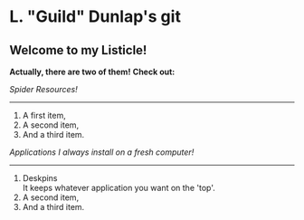 # L. "Guild" Dunlap's git
## Welcome to my Listicle!

**Actually, there are two of them!**
**Check out:**

*Spider Resources!*

---

<ol>
<li>A first item,</li>
<li>A second item,</li>
<li>And a third item.</li>
</ol>



*Applications I always install on a fresh computer!*

---


<ol>
<li>Deskpins</li>
  It keeps whatever application you want on the 'top'.
<li>A second item,</li>
<li>And a third item.</li>
</ol>

